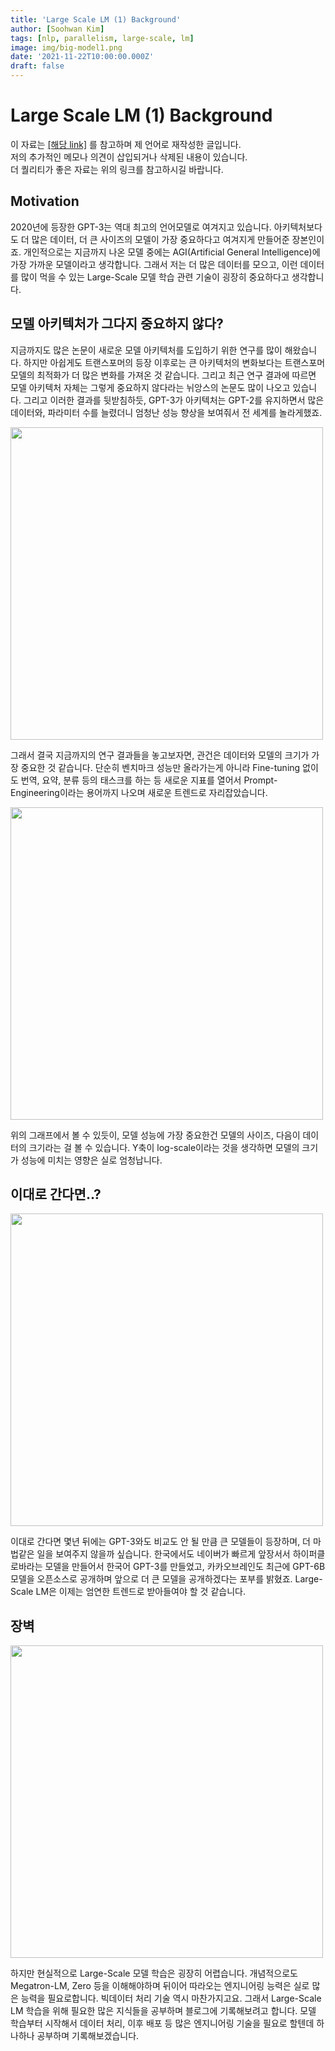 ```yaml
---
title: 'Large Scale LM (1) Background'
author: [Soohwan Kim]
tags: [nlp, parallelism, large-scale, lm]
image: img/big-model1.png
date: '2021-11-22T10:00:00.000Z'
draft: false
---
```


# Large Scale LM (1) Background

이 자료는 [[해당 link]](https://github.com/tunib-ai/large-scale-lm-tutorials) 를 참고하며 제 언어로 재작성한 글입니다.  
저의 추가적인 메모나 의견이 삽입되거나 삭제된 내용이 있습니다.  
더 퀄리티가 좋은 자료는 위의 링크를 참고하시길 바랍니다.
  
## Motivation
  
2020년에 등장한 GPT-3는 역대 최고의 언어모델로 여겨지고 있습니다. 아키텍처보다도 더 많은 데이터, 더 큰 사이즈의 모델이 
가장 중요하다고 여겨지게 만들어준 장본인이죠. 개인적으로는 지금까지 나온 모델 중에는 AGI(Artificial General Intelligence)에 가장 가까운 
모델이라고 생각합니다. 그래서 저는 더 많은 데이터를 모으고, 이런 데이터를 많이 먹을 수 있는 Large-Scale 모델 학습 관련 기술이 굉장히 
중요하다고 생각합니다.
  
## 모델 아키텍처가 그다지 중요하지 않다?
  
지금까지도 많은 논문이 새로운 모델 아키텍처를 도입하기 위한 연구를 많이 해왔습니다. 하지만 아쉽게도 트랜스포머의 등장 이후로는 
큰 아키텍처의 변화보다는 트랜스포머 모델의 최적화가 더 많은 변화를 가져온 것 같습니다. 그리고 최근 연구 결과에 따르면 
모델 아키텍처 자체는 그렇게 중요하지 않다라는 뉘앙스의 논문도 많이 나오고 있습니다. 그리고 이러한 결과를 뒷받침하듯, GPT-3가 아키텍처는 
GPT-2를 유지하면서 많은 데이터와, 파라미터 수를 늘렸더니 엄청난 성능 향상을 보여줘서 전 세계를 놀라게했죠.
    
<img src="https://github.com/tunib-ai/large-scale-lm-tutorials/raw/ca29ff9f945a59abcc3e3f1000c4d83de97973d4/images/arch_is_not_important.png" width="500">  
  
그래서 결국 지금까지의 연구 결과들을 놓고보자면, 관건은 데이터와 모델의 크기가 가장 중요한 것 같습니다. 
단순히 벤치마크 성능만 올라가는게 아니라 Fine-tuning 없이도 번역, 요약, 분류 등의 태스크를 하는 등 새로운 지표를 열어서 
Prompt-Engineering이라는 용어까지 나오며 새로운 트렌드로 자리잡았습니다.  
  
<img src="https://github.com/tunib-ai/large-scale-lm-tutorials/raw/ca29ff9f945a59abcc3e3f1000c4d83de97973d4/images/scale_is_all_you_need.png" width="500">  
  
위의 그래프에서 볼 수 있듯이, 모델 성능에 가장 중요한건 모델의 사이즈, 다음이 데이터의 크기라는 걸 볼 수 있습니다. 
Y축이 log-scale이라는 것을 생각하면 모델의 크기가 성능에 미치는 영향은 실로 엄청납니다.
  
## 이대로 간다면..?
  
<img src="https://github.com/tunib-ai/large-scale-lm-tutorials/raw/ca29ff9f945a59abcc3e3f1000c4d83de97973d4/images/GPT-X.png" width="500">  
  
이대로 간다면 몇년 뒤에는 GPT-3와도 비교도 안 될 만큼 큰 모델들이 등장하며, 더 마법같은 일을 보여주지 않을까 싶습니다. 
한국에서도 네이버가 빠르게 앞장서서 하이퍼클로바라는 모델을 만들어서 한국어 GPT-3를 만들었고, 카카오브레인도 최근에 GPT-6B 모델을 
오픈소스로 공개하며 앞으로 더 큰 모델을 공개하겠다는 포부를 밝혔죠. Large-Scale LM은 이제는 엄연한 트렌드로 받아들여야 할 것 같습니다.  
  
## 장벽  
  
<img src="https://github.com/tunib-ai/large-scale-lm-tutorials/raw/ca29ff9f945a59abcc3e3f1000c4d83de97973d4/images/hard_core_engineering.png" width="500">  
  
하지만 현실적으로 Large-Scale 모델 학습은 굉장히 어렵습니다. 개념적으로도 Megatron-LM, Zero 등을 이해해야하며 
뒤이어 따라오는 엔지니어링 능력은 실로 많은 능력을 필요로합니다. 빅데이터 처리 기술 역시 마찬가지고요. 그래서 Large-Scale LM 학습을 위해 필요한 많은 지식들을 
공부하며 블로그에 기록해보려고 합니다. 모델 학습부터 시작해서 데이터 처리, 이후 배포 등 많은 엔지니어링 기술을 필요로 할텐데 하나하나 공부하며 기록해보겠습니다.
